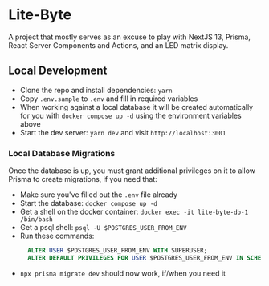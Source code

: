 # Lite-Byte

A project that mostly serves as an excuse to play with NextJS 13, Prisma, React Server Components and Actions, and an LED matrix display.

## Local Development

- Clone the repo and install dependencies: `yarn`
- Copy `.env.sample` to `.env` and fill in required variables
- When working against a local database it will be created automatically for you with `docker compose up -d` using the environment variables above
- Start the dev server: `yarn dev` and visit `http://localhost:3001`

### Local Database Migrations

Once the database is up, you must grant additional privileges on it to allow Prisma to create migrations, if you need that:

- Make sure you've filled out the `.env` file already
- Start the database: `docker compose up -d`
- Get a shell on the docker container: `docker exec -it lite-byte-db-1 /bin/bash`
- Get a psql shell: `psql -U $POSTGRES_USER_FROM_ENV`
- Run these commands:
  ```sql
    ALTER USER $POSTGRES_USER_FROM_ENV WITH SUPERUSER;
    ALTER DEFAULT PRIVILEGES FOR USER $POSTGRES_USER_FROM_ENV IN SCHEMA public GRANT select, insert, update, delete ON TABLES TO $POSTGRES_USER_FROM_ENV
  ```
- `npx prisma migrate dev` should now work, if/when you need it

